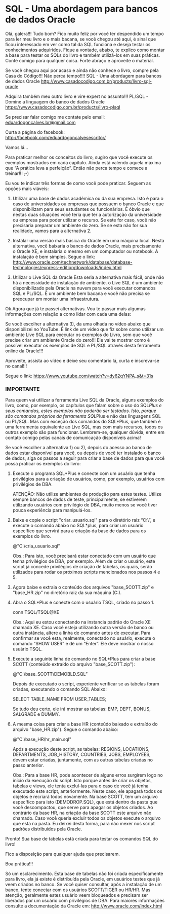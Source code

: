 SQL - Uma abordagem para bancos de dados Oracle
===============================================

Olá, galera!!! Tudo bom? Fico muito feliz por você ter despendido um tempo para ler meu livro e o mais bacana, se você chegou até aqui, é sinal que ficou interessado em ver como tal da SQL funciona e deseja testar os conhecimentos adquiridos. Fique a vontade, abaixo, te explico como montar a base para testar os SQLs do livro e também utilizá-los em suas práticas. Conte comigo para qualquer coisa. Forte abraço e aproveite o material.

Se você chegou aqui por acaso e ainda não conhece o livro, compre pela Casa do Código!!! Não perca tempo!!!!
SQL - Uma abordagem para bancos de dados Oracle
http://www.casadocodigo.com.br/products/livro-sql-oracle

Adquira também meu outro livro e vire expert no assunto!!!
PL/SQL - Domine a linguagem do banco de dados Oracle
https://www.casadocodigo.com.br/products/livro-plsql

Se precisar falar comigo me contate pelo email: eduardogoncalves.br@gmail.com

Curta a página do facebook: http://facebook.com/eduardogoncalvesescritor/

Vamos lá…

Para praticar melhor os conceitos do livro, sugiro que você execute os exemplos mostrados em cada capítulo. Ainda está valendo aquela máxima que “A prática leva a perfeição”. Então não perca tempo e comece a treinar!!! ;-)

Eu vou te indicar três formas de como você pode praticar. Seguem as opções mais viáveis:

1) Utilizar uma base de dados acadêmica ou da sua empresa.
Isto é para o caso de universidades ou empresas que possuem o banco Oracle e que disponibilizam para seus estudantes ou funcionários. É óbvio que nestas duas situações você teria que ter a autorização da universidade ou empresa para poder utilizar o recurso. Se este for caso, você não precisaria preparar um ambiente do zero. Se se esta não for sua realidade, vamos para a alternativa 2.

2) Instalar uma versão mais básica do Oracle em uma máquina local.
Nesta alternativa, você baixaria o banco de dados Oracle, mais precisamente o Oracle XE, e instalaria o mesmo em um computador ou notebook. A instalação é bem simples. Segue o link:
http://www.oracle.com/technetwork/database/database-technologies/express-edition/downloads/index.html

3) Utilizar o Live SQL da Oracle
Esta seria a alternativa mais fácil, onde não há a necessidade de instalação de ambiente. o Live SQL é um ambiente disponibilizado pela Oracle na nuvem para você executar comandos SQL e PL/SQL. É um ambiente bem bacana e você não precisa se preocupar em montar uma infraestrutura.


Ok.Agora que já te passei alternativas. Vou te passar mais algumas informações com relação a como lidar com cada uma delas:

Se você escolher a alternativa 3), da uma olhada no vídeo abaixo que disponibilizei no YouTube. É link de um vídeo que fiz sobre como utilizar um ambiente Live SQL para executar os exemplos do Livro, sem que você precise criar um ambiente Oracle do zero!!! Ele vai te mostrar como é possível executar os exemplos de SQL e PL/SQL através desta ferramenta online da Oracle!!!

Aproveite, assista ao vídeo e deixe seu comentário lá, curta e inscreva-se no canal!!!

Segue o link: https://www.youtube.com/watch?v=dy62qYNPA_s&t=31s

### IMPORTANTE ####
Para quem vai utilizar a ferramenta Live SQL da Oracle, alguns exemplos do livro, como, por exemplo, os capítulos que falam sobre o uso do SQL*Plus e seus comandos, estes exemplos não poderão ser testados. Isto, porque são comandos próprios da ferramenta SQL*Plus e não das linguagens SQL ou PL/SQL. Mas com exceção dos comandos do SQL*Plus, que também é uma ferramenta equivalente ao Live SQL, mas com mais recursos, todos os outros exemplo são para funcionar. Lembrem-se, qualquer dúvida, entre em contato comigo pelas canais de comunicação disponíveis acima!


Se você escolher a alternativa 1) ou 2), depois do acesso ao banco de dados estar disponível para você, ou depois de você ter instalado o banco de dados, siga os passos a seguir para criar a base de dados para que você possa praticar os exemplos do livro:
1) Execute o programa SQL*Plus e conecte com um usuário que tenha privilégios para a criação de usuários, como, por exemplo, usuários com privilégios de DBA.	
	ATENÇÃO: Não utilize ambientes de produção para estes testes. Utilize sempre bancos de dados de teste, principalmente, se estiverem utilizando usuários com privilégio de DBA, muito menos se você tiver pouca experiência para manipulá-los.
2) Baixe e copie o script "criar_usuario.sql"  para o diretório raiz “C:\”, e execute o comando abaixo no SQL*plus, para criar um usuário específico que servirá para a criação da base de dados para os exemplos do livro.
	@"C:\cria_usuario.sql”	Obs.: Para isto, você precisará estar conectado com um usuário que tenha privilégios de DBA, por exemplo.	Além de criar o usuário, este script já concede privilégios de criação de tabelas, os quais, serão utilizados para rodar os próximos scripts mencionados nos passos 4 e 5.3) Agora baixe e extraia o conteúdo dos arquivos "base_SCOTT.zip" e "base_HR.zip" no diretório raiz da sua máquina (C:\).

4) Abra o SQL*Plus e conecte com o usuário TSQL, criado no passo 1.	conn TSQL/TSQL@XE	Obs.: Aqui eu estou conectando na instancia padrão do Oracle XE chamada XE. Caso você esteja utilizando outra versão de banco ou outra instância, altere a linha de comando antes de executar.	Para confirmar se você esta, realmente, conectado no usuário, execute o comando “SHOW USER” e dê um “Enter”. Ele deve mostrar o nosso usuário TSQL.5) Execute a seguinte linha de comando no SQL*Plus para criar a base SCOTT (conteúdo extraído do arquivo "base_SCOTT.zip"):	@"C:\base_SCOTT\DEMOBLD.SQL”	Depois de executado o script, experiente verificar se as tabelas foram criadas, executando o comando SQL Abaixo:	SELECT TABLE_NAME FROM USER_TABLES;	Se tudo deu certo, ele irá mostrar as tabelas: EMP, DEPT, BONUS, SALGRADE e DUMMY.6) A mesma coisa para criar a base HR (conteúdo baixado e extraído do arquivo "base_HR.zip"). Segue o comando abaixo: 	@"C:\base_HR\hr_main.sql"	Após a execução deste script, as tabelas: REGIONS, LOCATIONS, DEPARTMENTS, JOB_HISTORY, COUNTRIES, JOBS, EMPLOYEES, devem estar criadas, juntamente, com as outras tabelas criadas no passo anterior.	
	Obs.: Para a base HR, pode acontecer de alguns erros surgirem logo no início da execução do script. Isto porque antes de criar os objetos, tabelas e views, ele tenta excluí-las para o caso de você já tenha executado este script, anteriormente. Neste caso, ele apagará todos os objetos e recriará todos novamente. Na base SCOTT, tem um arquivo específico para isto (DEMODROP.SQL), que está dentro da pasta que você descompactou, que serve para apagar os objetos criados. Ao contrário da base HR, na criação da base SCOTT este arquivo não chamado. Caso você queria excluir todos os objetos execute o arquivo que esta na pasta. Eu deixei desta forma, para não mexer nos script padrões distribuídos pela Oracle.Pronto! Sua base de tabelas está criada para testar os comandos SQL do livro!
Fico a disposição para qualquer ajuda que precisarem.
Boa prática!!!Só um esclarecimento. Esta base de tabelas não foi criada especificamente para livro, ela já existe é distribuída pela Oracle, em usuários testes que já veem criados no banco.Se você quiser consultar, após a instalação de um banco, tente conectar com os usuários SCOTT/TIGER ou HR/HR. Mas atenção, geralmente estes usuário veem bloqueados e precisam ser liberados por um usuário com privilégios de DBA.Para maiores informações consulte a documentação da Oracle em: http://www.oracle.com/index.html

